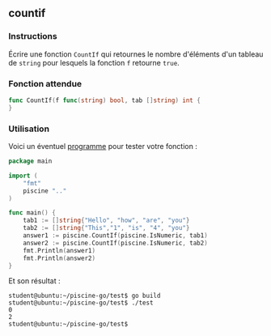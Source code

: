 ## countif

### Instructions

Écrire une fonction `CountIf` qui retournes le nombre d'éléments d'un tableau de `string` pour lesquels la fonction `f` retourne `true`.

### Fonction attendue

```go
func CountIf(f func(string) bool, tab []string) int {
}
```

### Utilisation

Voici un éventuel [programme](TODO-LINK) pour tester votre fonction :

```go
package main

import (
	"fmt"
	piscine ".."
)

func main() {
	tab1 := []string{"Hello", "how", "are", "you"}
	tab2 := []string{"This","1", "is", "4", "you"}
	answer1 := piscine.CountIf(piscine.IsNumeric, tab1)
	answer2 := piscine.CountIf(piscine.IsNumeric, tab2)
	fmt.Println(answer1)
	fmt.Println(answer2)
}
```

Et son résultat :

```console
student@ubuntu:~/piscine-go/test$ go build
student@ubuntu:~/piscine-go/test$ ./test
0
2
student@ubuntu:~/piscine-go/test$
```
